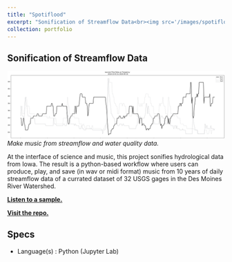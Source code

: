 ```yaml
---
title: "Spotiflood"
excerpt: "Sonification of Streamflow Data<br><img src='/images/spotiflood.png'>"
collection: portfolio
---
```


Sonification of Streamflow Data
----------

![Visual of Sample Song](/images/sampleSong.png)
<i>Make music from streamflow and water quality data.</i>

At the interface of science and music, this project sonifies hydrological data from Iowa. 
The result is a python-based workflow where users can produce, play, and save (in wav or midi format) music from 10 years of daily streamflow data of a currated dataset of 32 USGS gages in the Des Moines River Watershed.

[**Listen to a sample.**](/files/raccoon-vibes-with-wq.mp3)

[**Visit the repo.**](https://github.com/gregjewi/spotiflood)

Specs
--------
- Language(s)   : Python (Jupyter Lab)